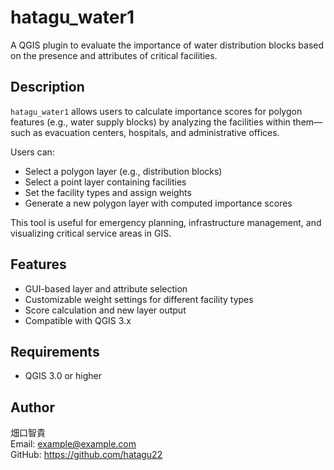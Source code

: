 # hatagu_water1

A QGIS plugin to evaluate the importance of water distribution blocks based on the presence and attributes of critical facilities.

## Description

`hatagu_water1` allows users to calculate importance scores for polygon features (e.g., water supply blocks) by analyzing the facilities within them—such as evacuation centers, hospitals, and administrative offices.

Users can:
- Select a polygon layer (e.g., distribution blocks)
- Select a point layer containing facilities
- Set the facility types and assign weights
- Generate a new polygon layer with computed importance scores

This tool is useful for emergency planning, infrastructure management, and visualizing critical service areas in GIS.

## Features

- GUI-based layer and attribute selection
- Customizable weight settings for different facility types
- Score calculation and new layer output
- Compatible with QGIS 3.x

## Requirements

- QGIS 3.0 or higher

## Author

畑口智貴  
Email: example@example.com  
GitHub: https://github.com/hatagu22
